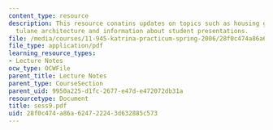 ```yaml
---
content_type: resource
description: This resource conatins updates on topics such as housing group meeting,
  tulane architecture and information about student presentations.
file: /media/courses/11-945-katrina-practicum-spring-2006/28f0c474a86a624722243d632885c573_sess9.pdf
file_type: application/pdf
learning_resource_types:
- Lecture Notes
ocw_type: OCWFile
parent_title: Lecture Notes
parent_type: CourseSection
parent_uid: 9950a225-d1fc-2677-e47d-e472072db31a
resourcetype: Document
title: sess9.pdf
uid: 28f0c474-a86a-6247-2224-3d632885c573
---
```

